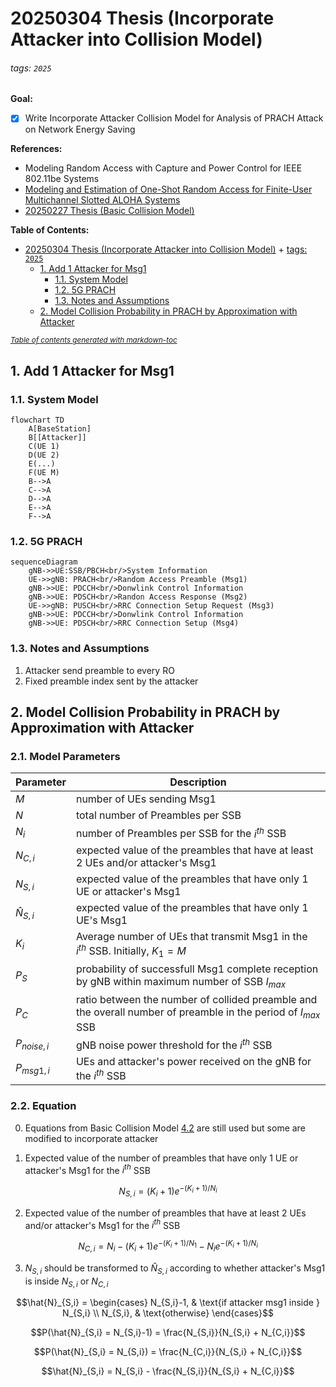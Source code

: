 # 20250304 Thesis (Incorporate Attacker into Collision Model)

###### tags: `2025`

**Goal:**
- [x] Write Incorporate Attacker Collision Model for Analysis of PRACH Attack on Network Energy Saving

**References:**
- Modeling Random Access with Capture and Power Control for IEEE 802.11be Systems
- [Modeling and Estimation of One-Shot Random Access for Finite-User Multichannel Slotted ALOHA Systems](https://ieeexplore.ieee.org/document/6211364)
- [20250227 Thesis (Basic Collision Model)](https://github.com/bmw-ece-ntust/prach-attack-analysis/blob/master/docs/20250227%20Thesis%20(Basic%20Collision%20Model).md)

**Table of Contents:**
- [20250304 Thesis (Incorporate Attacker into Collision Model)](#20250304-thesis--incorporate-attacker-into-collision-model-)
          + [tags: `2025`](#tags---2025-)
  * [1. Add 1 Attacker for Msg1](#1-add-1-attacker-for-msg1)
    + [1.1. System Model](#11-system-model)
    + [1.2. 5G PRACH](#12-5g-prach)
    + [1.3. Notes and Assumptions](#13-notes-and-assumptions)
  * [2. Model Collision Probability in PRACH by Approximation with Attacker](#2-model-collision-probability-in-prach-by-approximation-with-attacker)

<small><i><a href='http://ecotrust-canada.github.io/markdown-toc/'>Table of contents generated with markdown-toc</a></i></small>

## 1. Add 1 Attacker for Msg1

### 1.1. System Model

```mermaid
flowchart TD
    A[BaseStation]
    B[[Attacker]]
    C(UE 1)
    D(UE 2)
    E(...)
	F(UE M)
    B-->A
    C-->A
    D-->A
	E-->A
	F-->A
```

### 1.2. 5G PRACH

```mermaid
sequenceDiagram
    gNB->>UE:SSB/PBCH<br/>System Information
	UE->>gNB: PRACH<br/>Random Access Preamble (Msg1)
    gNB->>UE: PDCCH<br/>Donwlink Control Information
    gNB->>UE: PDSCH<br/>Randon Access Response (Msg2)
    UE->>gNB: PUSCH<br/>RRC Connection Setup Request (Msg3)
    gNB->>UE: PDCCH<br/>Donwlink Control Information
    gNB->>UE: PDSCH<br/>RRC Connection Setup (Msg4)
```

### 1.3. Notes and Assumptions

1. Attacker send preamble to every RO
2. Fixed preamble index sent by the attacker

## 2. Model Collision Probability in PRACH by Approximation with Attacker

### 2.1. Model Parameters

| Parameter | Description                                                                                                     |
| --------- | --------------------------------------------------------------------------------------------------------------- |
| $M$       | number of UEs sending Msg1                                                                                      |
| $N$     | total number of Preambles per SSB                                                                |
| $N_i$     | number of Preambles per SSB for the $i^{th}$ SSB                                                                |
| $N_{C,i}$ | expected value of the preambles that have at least 2 UEs and/or attacker's Msg1                                                  |
| $N_{S,i}$ | expected value of the preambles that have only 1 UE or attacker's Msg1                                                      |
| $\hat{N}_{S,i}$ | expected value of the preambles that have only 1 UE's Msg1                                                      |
| $K_i$     | Average number of UEs that transmit Msg1 in the $i^{th}$ SSB. Initially, $K_1 = M$                              |
| $P_S$     | probability of successfull Msg1 complete reception by gNB within maximum number of SSB $I_{max}$                |
| $P_C$     | ratio between the number of collided preamble and the overall number of preamble in the period of $I_{max}$ SSB |
| $P_{noise,i}$     | gNB noise power threshold for the $i^{th}$ SSB |
| $P_{msg1,i}$     | UEs and attacker's power received on the gNB for the $i^{th}$ SSB |


### 2.2. Equation

0. Equations from Basic Collision Model [4.2](https://github.com/bmw-ece-ntust/prach-attack-analysis/blob/master/docs/20250227%20Thesis%20(Basic%20Collision%20Model).md#42-equation) are still used but some are modified to incorporate attacker

1. Expected value of the number of preambles that have only 1 UE or attacker's Msg1 for the $i^{th}$ SSB
```math
N_{S,i} = (K_i + 1) e^{-(K_i + 1)/N_i}
```

2. Expected value of the number of preambles that have at least 2 UEs and/or attacker's Msg1 for the $i^{th}$ SSB
```math
N_{C,i} = N_i - (K_i + 1) e^{-(K_i + 1)/N_1} - N_i e^{-(K_i + 1)/N_i}
```

3. $N_{S,i}$ should be transformed to $\hat{N}_{S,i}$ according to whether attacker's Msg1 is inside $N_{S,i}$ or $N_{C,i}$
```math
\hat{N}_{S,i} =
\begin{cases} 
N_{S,i}-1, & \text{if attacker msg1 inside } N_{S,i} \\ 
N_{S,i}, & \text{otherwise} 
\end{cases}
```
```math
P(\hat{N}_{S,i} = N_{S,i}-1) = \frac{N_{S,i}}{N_{S,i} + N_{C,i}}
```
```math
P(\hat{N}_{S,i} = N_{S,i}) = \frac{N_{C,i}}{N_{S,i} + N_{C,i}}
```
```math
\hat{N}_{S,i} = N_{S,i} - \frac{N_{S,i}}{N_{S,i} + N_{C,i}}
```
